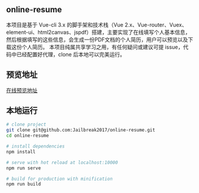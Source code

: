 ## online-resume
本项目是基于 Vue-cli 3.x 的脚手架和技术栈（Vue 2.x、Vue-router、Vuex、element-ui、html2canvas、jspdf）搭建，主要实现了在线填写个人基本信息，然后根据填写的这些信息，会生成一份PDF文档的个人简历，用户可以预览以及下载这份个人简历。
本项目纯属共享学习之用，有任何疑问或建议可提 issue，代码中已经配置好代理，clone 后本地可以完美运行。

## 预览地址
[在线预览地址]( https://jailbreak2017.github.io/online-resume/dist )
## 本地运行

``` bash
# clone project
git clone git@github.com:Jailbreak2017/online-resume.git
cd online-resume

# install dependencies
npm install

# serve with hot reload at localhost:10000
npm run serve

# build for production with minification
npm run build
```
